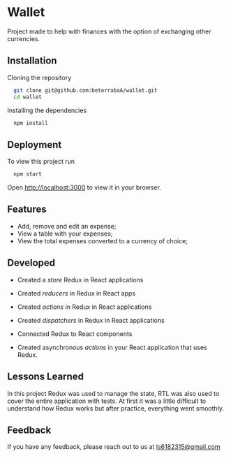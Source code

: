 # Wallet

Project made to help with finances with the option of exchanging other currencies.

## Installation

Cloning the repository

```bash
  git clone git@github.com:beterrabaA/wallet.git
  cd wallet
```

Installing the dependencies

```bash
  npm install
```
    
## Deployment

To view this project run

```bash
  npm start
```
Open [http://localhost:3000](http://localhost:3000) to view it in your browser.

## Features
- Add, remove and edit an expense;
- View a table with your expenses;
- View the total expenses converted to a currency of choice;

## Developed

- Created a _store_ Redux in React applications

- Created _reducers_ in Redux in React apps

- Created _actions_ in Redux in React applications

- Created _dispatchers_ in Redux in React applications

- Connected Redux to React components

- Created asynchronous _actions_ in your React application that uses Redux.

## Lessons Learned

In this project Redux was used to manage the state, RTL was also used to cover the entire application with tests. At first it was a little difficult to understand how Redux works but after practice, everything went smoothly.

## Feedback

If you have any feedback, please reach out to us at ls6182315@gmail.com
